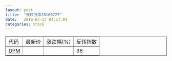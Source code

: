 ```yaml
---
layout: post
title:  "反转股票20160727"
date:   2016-07-27 04:17:04
categories: stock
---
```


<script type="text/javascript">
var stockList = []
stockList.push('gb_dpm');
</script>

<table border="1">
 <tr>
 <td>代码</td>
  <td>最新价</td>
  <td>涨跌幅(%)</td>
 <td>反转指数</td>
</tr>
  <tr id="dpm"><td><a href="http://stock.finance.sina.com.cn/usstock/quotes/DPM.html" target="_blank">DPM</a></td><td></td><td></td><td>36</td></tr>
</table>
